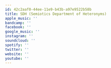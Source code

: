 ```yaml
---
id: 42c2aaf0-44ee-11e9-b43b-a97e9522b58b
title: SDH (Semiotics Department of Heteronyms)
apple_music: ''
bandcamp: ''
facebook: ''
google_music: ''
instagram: ''
soundcloud: ''
spotify: ''
twitter: ''
website: ''
youtube: ''
---
```

